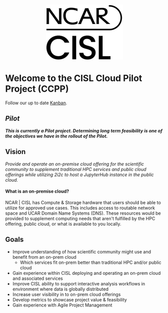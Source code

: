 <p align="center">
    <img src="images/CISL-NCAR-Cirrus.png">
</p>

# Welcome to the CISL Cloud Pilot Project (CCPP)

Follow our up to date [Kanban](https://jira.ucar.edu/secure/RapidBoard.jspa?rapidView=220&projectKey=CCPP).

## ***Pilot***

***This is currently a Pilot project. Determining long term feasibility is one of the objectives we have in the rollout of the Pilot.*** 

## Vision

*Provide and operate an on-premise cloud offering for the scientific community to supplement traditional HPC services and public cloud offerings while utilizing 2i2c to host a JupyterHub instance in the public cloud.*

#### What is an on-premise cloud?
NCAR | CISL has Compute & Storage hardware that users should be able to utilize for approved use cases. This includes access to routable network space and UCAR Domain Name Systems (DNS). These resources would be provided to supplement computing needs that aren't fulfilled by the HPC offering, public cloud, or what is available to you locally. 

## Goals
* Improve understanding of how scientific community might use and benefit from an on-prem cloud
    * Which services fit on-prem better than traditional HPC and/or public cloud
* Gain experience within CISL deploying and operating an on-prem cloud and associated services
* Improve CISL ability to support interactive analysis workflows in environment where data is globally distributed
* Increase user visibility in to on-prem cloud offerings
* Develop metrics to showcase project value & feasibility
* Gain experience with Agile Project Management

